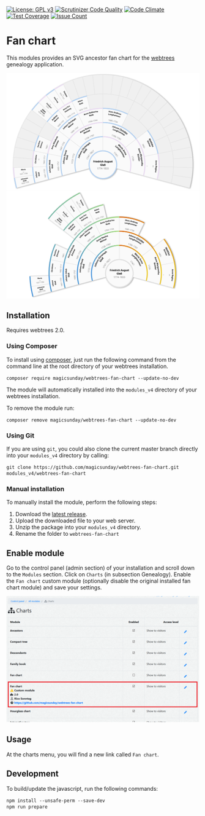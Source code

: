 [![License: GPL v3](https://img.shields.io/badge/License-GPL%20v3-blue.svg)](http://www.gnu.org/licenses/gpl-3.0)
[![Scrutinizer Code Quality](https://scrutinizer-ci.com/g/magicsunday/webtrees-fan-chart/badges/quality-score.png?b=master)](https://scrutinizer-ci.com/g/magicsunday/webtrees-fan-chart/?branch=master)
[![Code Climate](https://codeclimate.com/github/magicsunday/webtrees-fan-chart/badges/gpa.svg)](https://codeclimate.com/github/magicsunday/webtrees-fan-chart)
[![Test Coverage](https://codeclimate.com/github/magicsunday/webtrees-fan-chart/badges/coverage.svg)](https://codeclimate.com/github/magicsunday/webtrees-fan-chart/coverage)
[![Issue Count](https://codeclimate.com/github/magicsunday/webtrees-fan-chart/badges/issue_count.svg)](https://codeclimate.com/github/magicsunday/webtrees-fan-chart)

# Fan chart
This modules provides an SVG ancestor fan chart for the [webtrees](https://www.webtrees.net) genealogy application.

![210 Degree chart](assets/fan-chart-210.png)
![210 Degree chart with color gradients and hidden empty segments](assets/fan-chart-210-gradient.png)


## Installation
Requires webtrees 2.0.

### Using Composer
To install using [composer](https://getcomposer.org/), just run the following command from the command line 
at the root directory of your webtrees installation.

``` 
composer require magicsunday/webtrees-fan-chart --update-no-dev
```

The module will automatically installed into the ``modules_v4`` directory of your webtrees installation.

To remove the module run:
```
composer remove magicsunday/webtrees-fan-chart --update-no-dev
```

### Using Git
If you are using ``git``, you could also clone the current master branch directly into your ``modules_v4`` directory 
by calling:

```
git clone https://github.com/magicsunday/webtrees-fan-chart.git modules_v4/webtrees-fan-chart
```

### Manual installation
To manually install the module, perform the following steps:

1. Download the [latest release](https://github.com/magicsunday/webtrees-fan-chart/releases/latest).
2. Upload the downloaded file to your web server.
3. Unzip the package into your ``modules_v4`` directory.
4. Rename the folder to ``webtrees-fan-chart``

## Enable module
Go to the control panel (admin section) of your installation and scroll down to the ``Modules`` section. Click 
on ``Charts`` (in subsection Genealogy). Enable the ``Fan chart`` custom module (optionally disable the original
installed fan chart module) and save your settings.

![Control panel - Module administration](assets/control-panel-modules.png)


## Usage
At the charts menu, you will find a new link called `Fan chart`.


## Development
To build/update the javascript, run the following commands:

```
npm install --unsafe-perm --save-dev
npm run prepare
```
